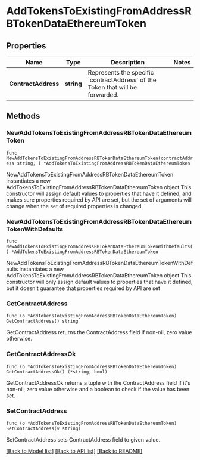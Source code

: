 # AddTokensToExistingFromAddressRBTokenDataEthereumToken

## Properties

Name | Type | Description | Notes
------------ | ------------- | ------------- | -------------
**ContractAddress** | **string** | Represents the specific &#x60;contractAddress&#x60; of the Token that will be forwarded. | 

## Methods

### NewAddTokensToExistingFromAddressRBTokenDataEthereumToken

`func NewAddTokensToExistingFromAddressRBTokenDataEthereumToken(contractAddress string, ) *AddTokensToExistingFromAddressRBTokenDataEthereumToken`

NewAddTokensToExistingFromAddressRBTokenDataEthereumToken instantiates a new AddTokensToExistingFromAddressRBTokenDataEthereumToken object
This constructor will assign default values to properties that have it defined,
and makes sure properties required by API are set, but the set of arguments
will change when the set of required properties is changed

### NewAddTokensToExistingFromAddressRBTokenDataEthereumTokenWithDefaults

`func NewAddTokensToExistingFromAddressRBTokenDataEthereumTokenWithDefaults() *AddTokensToExistingFromAddressRBTokenDataEthereumToken`

NewAddTokensToExistingFromAddressRBTokenDataEthereumTokenWithDefaults instantiates a new AddTokensToExistingFromAddressRBTokenDataEthereumToken object
This constructor will only assign default values to properties that have it defined,
but it doesn't guarantee that properties required by API are set

### GetContractAddress

`func (o *AddTokensToExistingFromAddressRBTokenDataEthereumToken) GetContractAddress() string`

GetContractAddress returns the ContractAddress field if non-nil, zero value otherwise.

### GetContractAddressOk

`func (o *AddTokensToExistingFromAddressRBTokenDataEthereumToken) GetContractAddressOk() (*string, bool)`

GetContractAddressOk returns a tuple with the ContractAddress field if it's non-nil, zero value otherwise
and a boolean to check if the value has been set.

### SetContractAddress

`func (o *AddTokensToExistingFromAddressRBTokenDataEthereumToken) SetContractAddress(v string)`

SetContractAddress sets ContractAddress field to given value.



[[Back to Model list]](../README.md#documentation-for-models) [[Back to API list]](../README.md#documentation-for-api-endpoints) [[Back to README]](../README.md)



